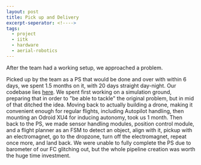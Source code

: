 ```yaml
---
layout: post
title: Pick up and Delivery
excerpt-seperator: <!---->
tags:
  - project
  - iitk
  - hardware
  - aerial-robotics
---
```


After the team had a working setup, we approached a problem.

<!---->

Picked up by the team as a PS that would be done and over with within 6 days, we spent 1.5 months on it, with 20 days straight day-night. Our codebase lies [here](https://github.com/AerialRobotics-IITK/shastra23). We spent first working on a simulation ground, preparing that in order to "be able to tackle" the original problem, but in mid of that ditched the idea.
Moving back to actually building a drone, making it convenient enough for regular flights, including Autopilot handling, then mounting an Odroid XU4 for inducing autonomy, took us 1 month. Then back to the PS, we made sensor handling modules, position control module, and a flight planner as an FSM to detect an object, align with it, pickup with an electromagnet, go to the dropzone, turn off the electromagnet, repeat once more, and land back. We were unable to fully complete the PS due to barometer of our FC glitching out, but the whole pipeline creation was worth the huge time investment.
